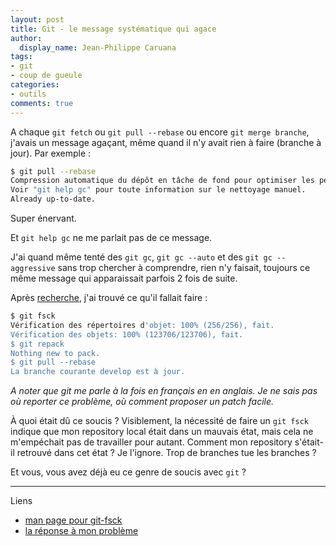 ```yaml
---
layout: post
title: Git - le message systématique qui agace
author:
  display_name: Jean-Philippe Caruana
tags:
- git
- coup de gueule
categories:
- outils
comments: true
---
```


A chaque `git fetch` ou `git pull --rebase` ou encore `git merge branche`, j'avais un message agaçant, même quand il n'y avait rien à faire (branche à jour). Par exemple :

````bash
$ git pull --rebase
Compression automatique du dépôt en tâche de fond pour optimiser les performances.
Voir "git help gc" pour toute information sur le nettoyage manuel.
Already up-to-date.
````

Super énervant.

Et `git help gc` ne me parlait pas de ce message.

J'ai quand même tenté des `git gc`, `git gc --auto` et des `git gc --aggressive` sans trop chercher à comprendre, rien n'y faisait, toujours ce même message qui apparaissait parfois 2 fois de suite.

Après [recherche](http://stackoverflow.com/questions/7392155/why-does-git-run-git-gc-auto-on-every-merge), j'ai trouvé ce qu'il fallait faire :

````bash
$ git fsck
Vérification des répertoires d'objet: 100% (256/256), fait.
Vérification des objets: 100% (123706/123706), fait.
$ git repack
Nothing new to pack.
$ git pull --rebase 
La branche courante develop est à jour.
````

*A noter que git me parle à la fois en français en en anglais. Je ne sais pas où reporter ce problème, où comment proposer un patch facile.*

À quoi était dû ce soucis ? Visiblement, la nécessité de faire un `git fsck` indique que mon repository local était dans un mauvais état, mais cela ne m'empéchait pas de travailler pour autant. Comment mon repository s'était-il retrouvé dans cet état ? Je l'ignore. Trop de branches tue les branches ?

Et vous, vous avez déjà eu ce genre de soucis avec `git` ?

----
Liens

* [man page pour git-fsck](https://www.kernel.org/pub/software/scm/git/docs/git-fsck.html)
* [la réponse à mon problème](http://stackoverflow.com/questions/7392155/why-does-git-run-git-gc-auto-on-every-merge)
